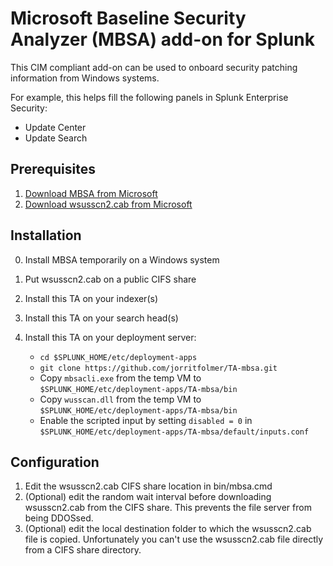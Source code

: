 # Microsoft Baseline Security Analyzer (MBSA) add-on for Splunk

This CIM compliant add-on can be used to onboard security patching information
from Windows systems.

For example, this helps fill the following panels in Splunk Enterprise Security:

* Update Center
* Update Search

## Prerequisites

1. [Download MBSA from Microsoft](https://www.microsoft.com/en-us/download/details.aspx?id=7558)
2. [Download wsusscn2.cab from Microsoft](http://go.microsoft.com/fwlink/?LinkId=76054)

## Installation

0. Install MBSA temporarily on a Windows system
0. Put wsusscn2.cab on a public CIFS share
1. Install this TA on your indexer(s)
2. Install this TA on your search head(s)
3. Install this TA on your deployment server:

    * `cd $SPLUNK_HOME/etc/deployment-apps`
    * `git clone https://github.com/jorritfolmer/TA-mbsa.git`
    * Copy `mbsacli.exe` from the temp VM to `$SPLUNK_HOME/etc/deployment-apps/TA-mbsa/bin`
    * Copy `wusscan.dll` from the temp VM to `$SPLUNK_HOME/etc/deployment-apps/TA-mbsa/bin`
    * Enable the scripted input by setting `disabled = 0` in `$SPLUNK_HOME/etc/deployment-apps/TA-mbsa/default/inputs.conf`

## Configuration

1. Edit the wsusscn2.cab CIFS share location in bin/mbsa.cmd
2. (Optional) edit the random wait interval before downloading wsusscn2.cab from the CIFS share. This prevents the file server from being DDOSsed.
3. (Optional) edit the local destination folder to which the wsusscn2.cab file is copied. Unfortunately you can't use the wsusscn2.cab file directly from a CIFS share directory.

